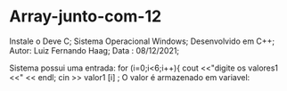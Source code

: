 # Array-junto-com-12

Instale o Deve C;
Sistema Operacional Windows;
Desenvolvido em C++;
Autor: Luiz Fernando Haag;
Data : 08/12/2021;

Sistema possui uma entrada:
for (i=0;i<6;i++){
		cout <<"digite os valores1 <<" << endl;
		cin  >> valor1 [i] ;
    O valor é armazenado em variavel:
    
